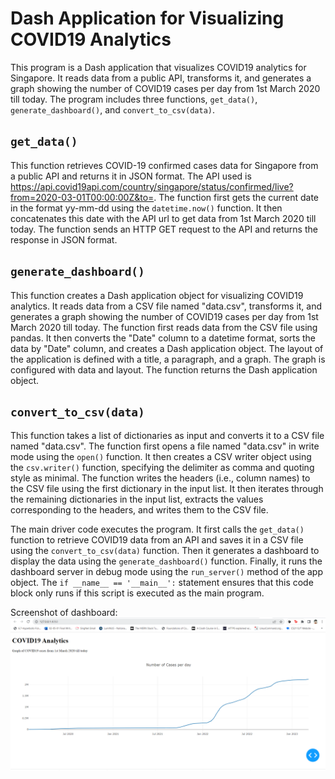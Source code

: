 # Dash Application for Visualizing COVID19 Analytics

This program is a Dash application that visualizes COVID19 analytics for Singapore. It reads data from a public API, transforms it, and generates a graph showing the number of COVID19 cases per day from 1st March 2020 till today. The program includes three functions, `get_data()`, `generate_dashboard()`, and `convert_to_csv(data)`.

## `get_data()`

This function retrieves COVID-19 confirmed cases data for Singapore from a public API and returns it in JSON format. The API used is https://api.covid19api.com/country/singapore/status/confirmed/live?from=2020-03-01T00:00:00Z&to=. The function first gets the current date in the format yy-mm-dd using the `datetime.now()` function. It then concatenates this date with the API url to get data from 1st March 2020 till today. The function sends an HTTP GET request to the API and returns the response in JSON format.

## `generate_dashboard()`

This function creates a Dash application object for visualizing COVID19 analytics. It reads data from a CSV file named "data.csv", transforms it, and generates a graph showing the number of COVID19 cases per day from 1st March 2020 till today. The function first reads data from the CSV file using pandas. It then converts the "Date" column to a datetime format, sorts the data by "Date" column, and creates a Dash application object. The layout of the application is defined with a title, a paragraph, and a graph. The graph is configured with data and layout. The function returns the Dash application object.

## `convert_to_csv(data)`

This function takes a list of dictionaries as input and converts it to a CSV file named "data.csv". The function first opens a file named "data.csv" in write mode using the `open()` function. It then creates a CSV writer object using the `csv.writer()` function, specifying the delimiter as comma and quoting style as minimal. The function writes the headers (i.e., column names) to the CSV file using the first dictionary in the input list. It then iterates through the remaining dictionaries in the input list, extracts the values corresponding to the headers, and writes them to the CSV file.

The main driver code executes the program. It first calls the `get_data()` function to retrieve COVID19 data from an API and saves it in a CSV file using the `convert_to_csv(data)` function. Then it generates a dashboard to display the data using the `generate_dashboard()` function. Finally, it runs the dashboard server in debug mode using the `run_server()` method of the app object. The `if __name__ == '__main__':` statement ensures that this code block only runs if this script is executed as the main program.

Screenshot of dashboard:
![alt text](img_1.png)
